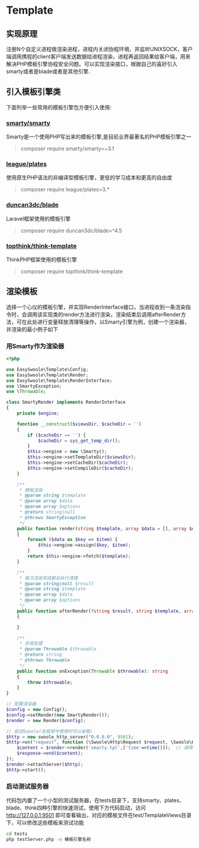 # Template

## 实现原理
注册N个自定义进程做渲染进程，进程内关闭协程环境，并监听UNIXSOCK，客户端调用携程的client客户端发送数据给进程渲染，进程再返回结果给客户端，用来解决PHP模板引擎协程安全问题。可以实现渲染接口，根据自己的喜好引入smarty或者是blade或者是其他引擎.

## 引入模板引擎类

下面列举一些常用的模板引擎包方便引入使用:

### [smarty/smarty](https://github.com/smarty-php/smarty)

Smarty是一个使用PHP写出来的模板引擎,是目前业界最著名的PHP模板引擎之一

> composer require smarty/smarty=~3.1


### [league/plates](https://github.com/thephpleague/plates)

使用原生PHP语法的非编译型模板引擎，更低的学习成本和更高的自由度

> composer require league/plates=3.*

### [duncan3dc/blade](https://github.com/duncan3dc/blade)

Laravel框架使用的模板引擎

> composer require duncan3dc/blade=^4.5

### [topthink/think-template](https://github.com/top-think/think-template)

ThinkPHP框架使用的模板引擎

> composer require topthink/think-template


## 渲染模板

选择一个心仪的模板引擎，并实现RenderInterface接口，当进程收到一条渲染指令时，会调用该实现类的render方法进行渲染，渲染结束后调用afterRender方法，可在此处进行变量释放清理等操作，以Smarty引擎为例，创建一个渲染器， 并渲染的最小例子如下

### 用Smarty作为渲染器

```php
<?php

use EasySwoole\Template\Config;
use EasySwoole\Template\Render;
use EasySwoole\Template\RenderInterface;
use \SmartyException;
use \Throwable;

class SmartyRender implements RenderInterface
{
    private $engine;

    function __construct($viewsDir, $cacheDir = '')
    {
        if ($cacheDir == '') {
            $cacheDir = sys_get_temp_dir();
        }
        $this->engine = new \Smarty();
        $this->engine->setTemplateDir($viewsDir);
        $this->engine->setCacheDir($cacheDir);
        $this->engine->setCompileDir($cacheDir);
    }

    /**
     * 模板渲染
     * @param string $template
     * @param array $data
     * @param array $options
     * @return string|null
     * @throws SmartyException
     */
    public function render(string $template, array $data = [], array $options = []): ?string
    {
        foreach ($data as $key => $item) {
            $this->engine->assign($key, $item);
        }
        return $this->engine->fetch($template);
    }

    /**
     * 每次渲染完成都会执行清理
     * @param string|null $result
     * @param string $template
     * @param array $data
     * @param array $options
     */
    public function afterRender(?string $result, string $template, array $data = [], array $options = [])
    {

    }

    /**
     * 异常处理
     * @param Throwable $throwable
     * @return string
     * @throws Throwable
     */
    public function onException(Throwable $throwable): string
    {
        throw $throwable;
    }
}

// 配置渲染器
$config = new Config();
$config->setRender(new SmartyRender());
$render = new Render($config);

// 启动Swoole(在框架中使用时可以省略)
$http = new swoole_http_server("0.0.0.0", 9501);
$http->on("request", function (\Swoole\Http\Request $request, \Swoole\Http\Response $response)use($render) {
    $content = $render->render('smarty.tpl',['time'=>time()]);  // 调用渲染器进行渲染
    $response->end($content);
});
$render->attachServer($http);
$http->start();
```

### 启动测试服务器

代码包内置了一个小型的测试服务器，在tests目录下，支持smarty、plates、blade、think四种引擎的快速测试，使用下方代码启动，访问 http://127.0.0.1:9501 即可查看输出，对应的模板文件在test/TemplateViews目录下，可以修改这些模板来测试功能

```bash
cd tests
php testServer.php -e 模板引擎名称
```